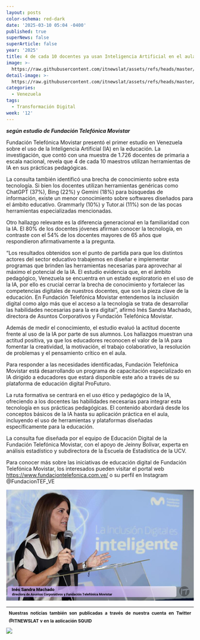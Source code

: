 ```yaml
---
layout: posts
color-schema: red-dark
date: '2025-03-10 05:04 -0400'
published: true
superNews: false
superArticle: false
year: '2025'
title: 4 de cada 10 docentes ya usan Inteligencia Artificial en el aula
image: >-
  https://raw.githubusercontent.com/itnewslat/assets/refs/heads/master/img/540x320/Ines-Sandra-Machado-p.jpg
detail-image: >-
  https://raw.githubusercontent.com/itnewslat/assets/refs/heads/master/img/1024x680/Ines-Sandra-Machado-g.jpg
categories:
  - Venezuela
tags:
  - Transformación Digital
week: '12'
---
```

**_según estudio de Fundación Telefónica Movistar_**

Fundación Telefónica Movistar presentó el primer estudio en Venezuela sobre el uso de la Inteligencia Artificial (IA) en la educación. La investigación, que contó con una muestra de 1.726 docentes de primaria a escala nacional, revela que 4 de cada 10 maestros utilizan herramientas de IA en sus prácticas pedagógicas.

La consulta también identificó una brecha de conocimiento sobre esta tecnología. Si bien los docentes utilizan herramientas genéricas como ChatGPT (37%), Bing (22%) y Gemini (18%) para búsquedas de información, existe un menor conocimiento sobre softwares diseñados para el ámbito educativo. Grammarly (10%) y Tutor.ai (11%) son de las pocas herramientas especializadas mencionadas.

Otro hallazgo relevante es la diferencia generacional en la familiaridad con la IA. El 80% de los docentes jóvenes afirman conocer la tecnología, en contraste con el 54% de los docentes mayores de 65 años que respondieron afirmativamente a la pregunta.

“Los resultados obtenidos son el punto de partida para que los distintos actores del sector educativo trabajemos en diseñar e implementar programas que brinden las herramientas necesarias para aprovechar al máximo el potencial de la IA. El estudio evidencia que, en el ámbito pedagógico, Venezuela se encuentra en un estado exploratorio en el uso de la IA, por ello es crucial cerrar la brecha de conocimiento y fortalecer las competencias digitales de nuestros docentes, que son la pieza clave de la educación. En Fundación Telefónica Movistar entendemos la inclusión digital como algo más que el acceso a la tecnología se trata de desarrollar las habilidades necesarias para la era digital”, afirmó Inés Sandra Machado, directora de Asuntos Corporativos y Fundación Telefónica Movistar.

Además de medir el conocimiento, el estudio evaluó la actitud docente frente al uso de la IA por parte de sus alumnos. Los hallazgos muestran una actitud positiva, ya que los educadores reconocen el valor de la IA para fomentar la creatividad, la motivación, el trabajo colaborativo, la resolución de problemas y el pensamiento crítico en el aula.

Para responder a las necesidades identificadas, Fundación Telefónica Movistar está desarrollando un programa de capacitación especializado en IA dirigido a educadores que estará disponible este año a través de su plataforma de educación digital ProFuturo.

La ruta formativa se centrará en el uso ético y pedagógico de la IA, ofreciendo a los docentes las habilidades necesarias para integrar esta tecnología en sus prácticas pedagógicas. El contenido abordará desde los conceptos básicos de la IA hasta su aplicación práctica en el aula, incluyendo el uso de herramientas y plataformas diseñadas específicamente para la educación.

La consulta fue diseñada por el equipo de Educación Digital de la Fundación Telefónica Movistar, con el apoyo de Jeinny Bolivar, experta en análisis estadístico y subdirectora de la Escuela de Estadística de la UCV.

Para conocer más sobre las iniciativas de educación digital de Fundación Telefónica Movistar, los interesados pueden visitar el portal web https://www.fundaciontelefonica.com.ve/ o su perfil en Instagram @FundacionTEF_VE

![](https://raw.githubusercontent.com/itnewslat/assets/refs/heads/master/img/540x320/Ines-Sandra-Machado-p.jpg)

<table style="height: 42px;" width="569">
<tbody>
<tr>
<td style="text-align: justify;"><sub><strong>Nuestras noticias también son publicadas a través de nuestra cuenta en Twitter <a href="https://twitter.com/itnewslat?lang=es">@ITNEWSLAT</a> y en la aplicación <a href="https://squidapp.co/en/">SQUID</a></strong></sub></td>
</tr>
</tbody>
</table>

<img src="https://tracker.metricool.com/c3po.jpg?hash=56f88a41e39ab42c063cc51676587a04"/>